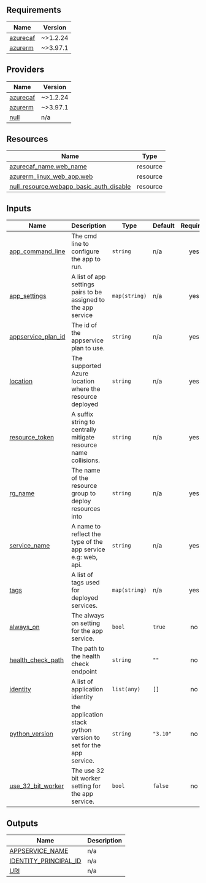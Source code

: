 <!-- BEGIN_TF_DOCS -->
## Requirements

| Name | Version |
|------|---------|
| <a name="requirement_azurecaf"></a> [azurecaf](#requirement\_azurecaf) | ~>1.2.24 |
| <a name="requirement_azurerm"></a> [azurerm](#requirement\_azurerm) | ~>3.97.1 |

## Providers

| Name | Version |
|------|---------|
| <a name="provider_azurecaf"></a> [azurecaf](#provider\_azurecaf) | ~>1.2.24 |
| <a name="provider_azurerm"></a> [azurerm](#provider\_azurerm) | ~>3.97.1 |
| <a name="provider_null"></a> [null](#provider\_null) | n/a |

## Resources

| Name | Type |
|------|------|
| [azurecaf_name.web_name](https://registry.terraform.io/providers/aztfmod/azurecaf/latest/docs/resources/name) | resource |
| [azurerm_linux_web_app.web](https://registry.terraform.io/providers/hashicorp/azurerm/latest/docs/resources/linux_web_app) | resource |
| [null_resource.webapp_basic_auth_disable](https://registry.terraform.io/providers/hashicorp/null/latest/docs/resources/resource) | resource |

## Inputs

| Name | Description | Type | Default | Required |
|------|-------------|------|---------|:--------:|
| <a name="input_app_command_line"></a> [app\_command\_line](#input\_app\_command\_line) | The cmd line to configure the app to run. | `string` | n/a | yes |
| <a name="input_app_settings"></a> [app\_settings](#input\_app\_settings) | A list of app settings pairs to be assigned to the app service | `map(string)` | n/a | yes |
| <a name="input_appservice_plan_id"></a> [appservice\_plan\_id](#input\_appservice\_plan\_id) | The id of the appservice plan to use. | `string` | n/a | yes |
| <a name="input_location"></a> [location](#input\_location) | The supported Azure location where the resource deployed | `string` | n/a | yes |
| <a name="input_resource_token"></a> [resource\_token](#input\_resource\_token) | A suffix string to centrally mitigate resource name collisions. | `string` | n/a | yes |
| <a name="input_rg_name"></a> [rg\_name](#input\_rg\_name) | The name of the resource group to deploy resources into | `string` | n/a | yes |
| <a name="input_service_name"></a> [service\_name](#input\_service\_name) | A name to reflect the type of the app service e.g: web, api. | `string` | n/a | yes |
| <a name="input_tags"></a> [tags](#input\_tags) | A list of tags used for deployed services. | `map(string)` | n/a | yes |
| <a name="input_always_on"></a> [always\_on](#input\_always\_on) | The always on setting for the app service. | `bool` | `true` | no |
| <a name="input_health_check_path"></a> [health\_check\_path](#input\_health\_check\_path) | The path to the health check endpoint | `string` | `""` | no |
| <a name="input_identity"></a> [identity](#input\_identity) | A list of application identity | `list(any)` | `[]` | no |
| <a name="input_python_version"></a> [python\_version](#input\_python\_version) | the application stack python version to set for the app service. | `string` | `"3.10"` | no |
| <a name="input_use_32_bit_worker"></a> [use\_32\_bit\_worker](#input\_use\_32\_bit\_worker) | The use 32 bit worker setting for the app service. | `bool` | `false` | no |

## Outputs

| Name | Description |
|------|-------------|
| <a name="output_APPSERVICE_NAME"></a> [APPSERVICE\_NAME](#output\_APPSERVICE\_NAME) | n/a |
| <a name="output_IDENTITY_PRINCIPAL_ID"></a> [IDENTITY\_PRINCIPAL\_ID](#output\_IDENTITY\_PRINCIPAL\_ID) | n/a |
| <a name="output_URI"></a> [URI](#output\_URI) | n/a |
<!-- END_TF_DOCS -->